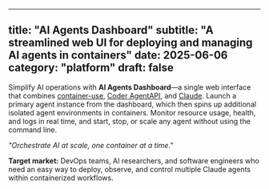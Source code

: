 ---

title: "AI Agents Dashboard"
subtitle: "A streamlined web UI for deploying and managing AI agents in containers"
date: 2025-06-06
category: "platform"
draft: false
------------

Simplify AI operations with **AI Agents Dashboard**—a single web interface that combines [container-use](https://github.com/dagger/container-use), [Coder AgentAPI](https://github.com/coder/agentapi), and [Claude](https://www.anthropic.com/claude-code). Launch a primary agent instance from the dashboard, which then spins up additional isolated agent environments in containers. Monitor resource usage, health, and logs in real time, and start, stop, or scale any agent without using the command line.

*"Orchestrate AI at scale, one container at a time."*

**Target market:**
DevOps teams, AI researchers, and software engineers who need an easy way to deploy, observe, and control multiple Claude agents within containerized workflows.

